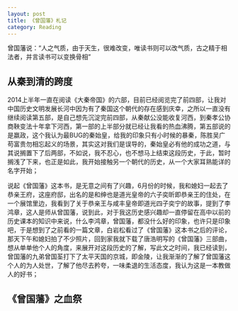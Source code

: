 ```yaml
---
layout: post
title: 《曾国藩》札记
category: Reading
---
```


曾国藩说：“人之气质，由于天生，很难改变，唯读书则可以改气质，古之精于相法者，并言读书可以变换骨相”

## 从秦到清的跨度

2014上半年一直在阅读《大秦帝国》的六部，目前已经阅览完了前四部，让我对中国历史文明发展长河中因为有了秦国这个朝代的存在感到庆幸，之所以一直没有继续阅读第五部，是自己想先沉淀完前四部，从秦献公没能收复河西，到秦孝公协商鞅变法十年拿下河西，第一部的上半部分就已经让我看的热血沸腾，第五部说的是嬴政，这个我认为最BUG的秦始皇，给我的印象只有小时候的暴秦，陈胜吴广苟富贵勿相忘起义的场景，其实这对我们是误导的，秦始皇必有他的成功之道，与其说搁置下了后两部，不如说，我不忍心，也不想马上结束这段历史，于此，暂时搁浅了下来，也正是如此，我开始接触另一个朝代的历史，从一个大家耳熟能详的名字开始；

说起《曾国藩》这本书，是无意之间有了兴趣，6月份的时候，我和媳妇一起去了恭亲王府，这座府邸，出名的是和绅也是道光皇帝的六子奕昕即恭亲王的住处，在一个展馆里边，我看到了关于恭亲王与咸丰皇帝即道光四子奕宁的故事，提到了李鸿章，这人是师从曾国藩，说到此，对于我这历史感兴趣却一直停留在高中以前的历史课本的知识中来说，什么李鸿章，曾国藩，都没什么好的印象，也许只是印象吧，于是想到了之前看的一篇文章，白岩松看过了《曾国藩》这本书之后的评论，那天下午和媳妇拍了不少照片，回到家我就下载了唐浩明写的《曾国藩》三部曲，想从单单他个人的角度，来展开对这段历史的了解，写此文之时间，我已经读到，曾国藩的九弟曾国荃打下了太平天国的京城，即金陵，让我渐渐的了解了曾国藩这个人的为人处世，了解了他尽去矜夸，一味柔退的生活态度，我认为这是一本教做人的好书；


## 《曾国藩》之血祭
